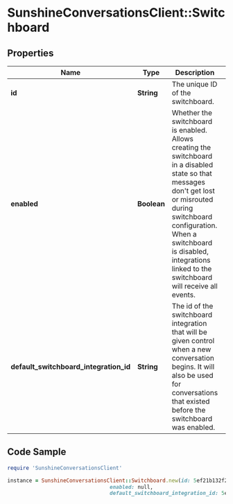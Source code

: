 # SunshineConversationsClient::Switchboard

## Properties

Name | Type | Description | Notes
------------ | ------------- | ------------- | -------------
**id** | **String** | The unique ID of the switchboard. | 
**enabled** | **Boolean** | Whether the switchboard is enabled. Allows creating the switchboard in a disabled state so that messages don&#39;t get lost or misrouted during switchboard configuration. When a switchboard is disabled, integrations linked to the switchboard will receive all events. | 
**default_switchboard_integration_id** | **String** | The id of the switchboard integration that will be given control when a new conversation begins. It will also be used for conversations that existed before the switchboard was enabled. | [optional] 

## Code Sample

```ruby
require 'SunshineConversationsClient'

instance = SunshineConversationsClient::Switchboard.new(id: 5ef21b132f21af34f088530d,
                                 enabled: null,
                                 default_switchboard_integration_id: 5ef21b132f21af34f088530e)
```


